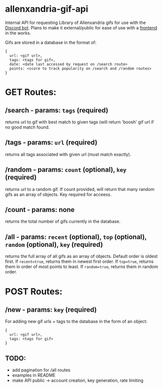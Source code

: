 # allenxandria-gif-api

Internal API for requesting Library of Allenxandria gifs for use with the [Discord bot](https://github.com/kaizacorp/robot-allen). Plans to make it external/public for ease of use with a [frontend](https://github.com/kaizacorp/allenbot) in the works.

Gifs are stored in a database in the format of:

```
{ 
  url: <gif url>,
  tags: <tags for gif>,
  date: <date last accessed by request on /search route>
  points: <score to track popularity on /search and /random routes>
}
```

# GET Routes:

/search - params: `tags` (required)
--

returns url to gif with best match to given tags (will return 'boosh' gif url if no good match found.


/tags - params: `url` (required)
--

returns all tags associated with given url (must match exactly).


/random - params: `count` (optional), `key` (required)
--

returns url to a random gif. If count provided, will return that many random gifs as an array of objects. Key required for acceess.

/count - params: none
--

returns the total number of gifs currently in the database.

/all - params: `recent` (optional), `top` (optional), `random` (optional), `key` (required)
--

returns the full array of all gifs as an array of objects. Default order is oldest first. 
If `recent=true`, returns them in newest first order. 
If `top=true`, returns them in order of most points to least.
If `random=true`, returns them in random order.

# POST Routes:

/new - params: `key` (required)
--

For adding new gif urls +  tags to the database in the form of an object:
```
{
  url: <gif url>,
  tags: <tags for gif>
}
```


## TODO:


- add pagination for /all routes
- examples in README
- make API public -> account creation, key generation, rate limiting
